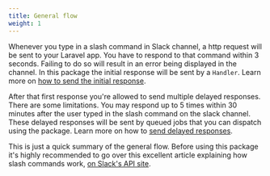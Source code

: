 ```yaml
---
title: General flow
weight: 1
---
```


Whenever you type in a slash command in Slack channel, a http request will be sent to your Laravel app. You have to respond to that command within 3 seconds. Failing to do so will result in an error being displayed in the channel. In this package the initial response will be sent by a `Handler`. Learn more on [how to send the initial response](/laravel-slack-slash-command/v1/usage/sending-a-basic-response).

After that first response you're allowed to send multiple delayed responses. There are some limitations. You may respond up to 5 times within 30 minutes after the user typed in the slash command on the slack channel.
These delayed responses will be sent by queued jobs that you can dispatch using the package. Learn more on how to [send delayed responses](/laravel-slack-slash-command/v1/advanced-usage/sending-delayed-responses).

This is just a quick summary of the general flow. Before using this package it's highly recommended to go over this excellent article explaining how slash commands work, [on Slack's API site](https://api.slack.com/slash-commands).
